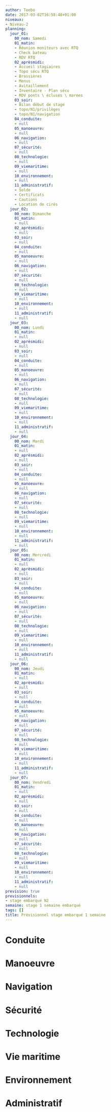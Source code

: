 ```yaml
---
author: Teebo
date: 2017-03-02T16:58:48+01:00
niveaux:
- Niveau-2
planning:
  jour_01:
    00_nom: Samedi
    01_matin:
    - Réunion moniteurs avec RTQ
    - Check bateau
    - RDV RTQ
    02_aprèsmidi:
    - Accueil stagiaires
    - Topo sécu RTQ
    - Brassières
    - Menus
    - Avitaillement
    - Inventaire - Plan sécu
    - RDV ponts \ écluses \ marées
    03_soir:
    - Bilan début de stage
    - topo/N1/privilèges
    - topo/N1/navigation
    04_conduite:
    - null
    05_manoeuvre:
    - null
    06_navigation:
    - null
    07_sécurité:
    - null
    08_technologie:
    - null
    09_viemaritime:
    - null
    10_environnement:
    - null
    11_administratif:
    - Solde
    - Certificats
    - Cautions
    - Location de cirés
  jour_02:
    00_nom: Dimanche
    01_matin:
    - null
    02_aprèsmidi:
    - null
    03_soir:
    - null
    04_conduite:
    - null
    05_manoeuvre:
    - null
    06_navigation:
    - null
    07_sécurité:
    - null
    08_technologie:
    - null
    09_viemaritime:
    - null
    10_environnement:
    - null
    11_administratif:
    - null
  jour_03:
    00_nom: Lundi
    01_matin:
    - null
    02_aprèsmidi:
    - null
    03_soir:
    - null
    04_conduite:
    - null
    05_manoeuvre:
    - null
    06_navigation:
    - null
    07_sécurité:
    - null
    08_technologie:
    - null
    09_viemaritime:
    - null
    10_environnement:
    - null
    11_administratif:
    - null
  jour_04:
    00_nom: Mardi
    01_matin:
    - null
    02_aprèsmidi:
    - null
    03_soir:
    - null
    04_conduite:
    - null
    05_manoeuvre:
    - null
    06_navigation:
    - null
    07_sécurité:
    - null
    08_technologie:
    - null
    09_viemaritime:
    - null
    10_environnement:
    - null
    11_administratif:
    - null
  jour_05:
    00_nom: Mercredi
    01_matin:
    - null
    02_aprèsmidi:
    - null
    03_soir:
    - null
    04_conduite:
    - null
    05_manoeuvre:
    - null
    06_navigation:
    - null
    07_sécurité:
    - null
    08_technologie:
    - null
    09_viemaritime:
    - null
    10_environnement:
    - null
    11_administratif:
    - null
  jour_06:
    00_nom: Jeudi
    01_matin:
    - null
    02_aprèsmidi:
    - null
    03_soir:
    - null
    04_conduite:
    - null
    05_manoeuvre:
    - null
    06_navigation:
    - null
    07_sécurité:
    - null
    08_technologie:
    - null
    09_viemaritime:
    - null
    10_environnement:
    - null
    11_administratif:
    - null
  jour_07:
    00_nom: Vendredi
    01_matin:
    - null
    02_aprèsmidi:
    - null
    03_soir:
    - null
    04_conduite:
    - null
    05_manoeuvre:
    - null
    06_navigation:
    - null
    07_sécurité:
    - null
    08_technologie:
    - null
    09_viemaritime:
    - null
    10_environnement:
    - null
    11_administratif:
    - null
prevision: true
previsionnels:
- stage embarqué N2
semaine: stage 1 semaine embarqué
tags: []
title: Prévisionnel stage embarqué 1 semaine
---
```


<!--more-->
# Conduite

# Manoeuvre

# Navigation

# Sécurité

# Technologie

# Vie maritime

# Environnement

# Administratif
